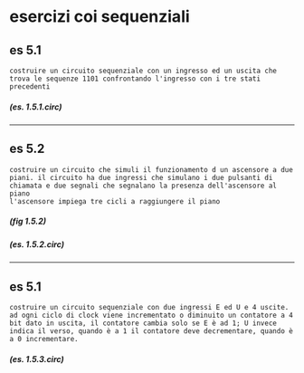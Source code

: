 # esercizi coi sequenziali

## es 5.1

    costruire un circuito sequenziale con un ingresso ed un uscita che trova le sequenze 1101 confrontando l'ingresso con i tre stati precedenti

##### (es. 1.5.1.circ)

---
## es 5.2

    costruire un circuito che simuli il funzionamento d un ascensore a due piani. il circuito ha due ingressi che simulano i due pulsanti di chiamata e due segnali che segnalano la presenza dell'ascensore al piano
    l'ascensore impiega tre cicli a raggiungere il piano

##### (fig 1.5.2)
##### (es. 1.5.2.circ)

---
## es 5.1

    costruire un circuito sequenziale con due ingressi E ed U e 4 uscite.
    ad ogni ciclo di clock viene incrementato o diminuito un contatore a 4 bit dato in uscita, il contatore cambia solo se E è ad 1; U invece indica il verso, quando è a 1 il contatore deve decrementare, quando è a 0 incrementare.

##### (es. 1.5.3.circ)